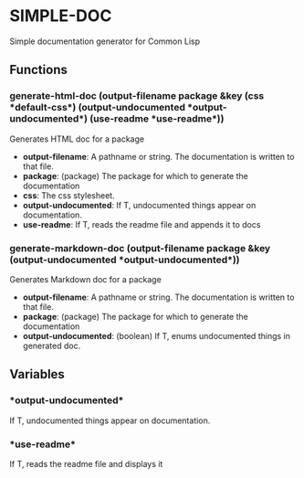 # SIMPLE-DOC

Simple documentation generator for Common Lisp

## Functions
### generate-html-doc (output-filename package &key (css \*default-css\*) (output-undocumented \*output-undocumented\*) (use-readme \*use-readme\*))
Generates HTML doc for a package

- **output-filename**: A pathname or string. The documentation is written to that file.
- **package**: (package) The package for which to generate the documentation
- **css**: The css stylesheet.
- **output-undocumented**: If T, undocumented things appear on documentation.
- **use-readme**: If T, reads the readme file and appends it to docs


### generate-markdown-doc (output-filename package &key (output-undocumented \*output-undocumented\*))
Generates Markdown doc for a package

- **output-filename**: A pathname or string. The documentation is written to that file.
- **package**: (package) The package for which to generate the documentation
- **output-undocumented**: (boolean) If T, enums undocumented things in generated doc.

## Variables
### \*output-undocumented\*
If T, undocumented things appear on documentation.
### \*use-readme\*
If T, reads the readme file and displays it
